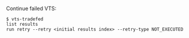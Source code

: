 Continue failed VTS:  
```
$ vts-tradefed
list results  
run retry --retry <initial results index> --retry-type NOT_EXECUTED
```
